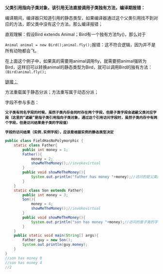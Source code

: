 **父类引用指向子类对象，该引用无法直接调用子类独有方法，编译期报错：**

编译期间，编译器只知道引用的静态类型，如果编译器通过这个父类引用找不到对应的方法，即父类中没有这个方法，那么编译报错；

直观理解：假设Bird extends Animal；Bird有一个独有方法fly()，那么对于

`Animal animal = new Bird();animal.fly();`报错：这不符合逻辑，因为并不是所有动物都会飞。

在上面这个例子中，如果真的需要用animal调用fly，就需要把animal强转为Bird，这样旧可以转换animal的静态类型为Bird，就可以调用Bird的独有方法：`(Bird)animal.fly();`

[链接：](E:\class的字节码执行引擎&try_catch_finally&return)

方法重载属于静态分派；方法重写属于动态分派；

字段不参与多态：

**`父子类有同名字段的时候，虽然子类内存会同时存在两个字段，但是子类字段会遮蔽父类对应字段（这里的“遮蔽”是指子类引用指向子类对象，通过这个引用访问字段时，虽然子类内存中有两个字段，但是访问结果是子类的字段值）`**

**`字段的访问结果（实例.实例字段），应该是根据实例的静态类型决定`**

```java
public class FieldHasNoPolymorphic {
    static class Father{
        public int money = 1;
        Father(){
            money = 2;
            showMeTheMoney();//invokevirtual
        }
        public void showMeTheMoney(){
            System.out.println("father has money "+money);//访问的是父类的字段
        }
    }
    static class Son extends Father{
        public int money = 3;
        Son(){
            money = 4;
            showMeTheMoney();//invokevirtual
        }
        public void showMeTheMoney(){
            System.out.println("son has money "+money);//访问的是子类的字段
        }
    }
    public static void main(String[] args){
        Father guy = new Son();
        System.out.println(guy.money);
    }
}
//son has money 0
//son has money 4
//2
```



